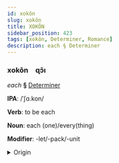 ```yaml
---
id: xokôn
slug: xokôn
title: XOKÔN
sidebar_position: 423
tags: [xokôn, Determiner, Romance]
description: each § Determiner
---
```


### xokôn&emsp;<span kind="abugida">ɋɔ̃ı</span>

*each* **§** [Determiner](../../tags/Determiner)

**IPA**: /ˈʃɑ.kon/

**Verb**: to be each

**Noun**: each (one)/every(thing)

**Modifier**: -let/-pack/-unit

<details>
    <summary>Origin</summary>
    French chacun /ʃa.kœ̃/<br/>
    <em>Romance Language Family</em>
</details>